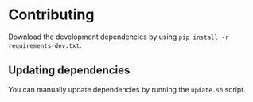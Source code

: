 # Contributing

Download the development dependencies by using `pip install -r requirements-dev.txt`.

## Updating dependencies
You can manually update dependencies by running the `update.sh` script.


